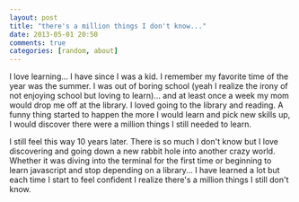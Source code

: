 ```yaml
---
layout: post
title: "there's a million things I don't know..."
date: 2013-05-01 20:50
comments: true
categories: [random, about]
---
```


I love learning... I have since I was a kid. I remember my favorite time of the year was the summer. I was out of boring school
(yeah I realize the irony of not enjoying school but loving to learn)... and at least once a week my mom would drop me off at the library. I loved going to the library and reading. A funny thing started to happen the more I would learn and pick new skills up, I would discover there were a million things I still needed to learn.<!-- more -->

I still feel this way 10 years later. There is so much I don't know but I love discovering and going down a new rabbit hole into another crazy world. Whether it was diving into the terminal for the first time or beginning to learn javascript and stop depending on a library... I have learned a lot but each time I start to feel confident I realize there's a million things I still don't know.

